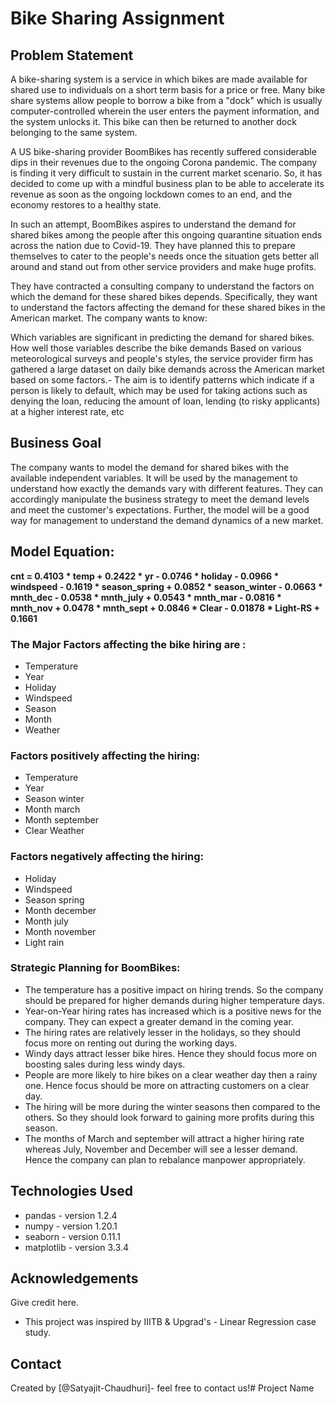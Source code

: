 # Bike Sharing Assignment 

## Problem Statement

A bike-sharing system is a service in which bikes are made available for shared use to individuals on a short term basis for a price or free. Many bike share systems allow people to borrow a bike from a "dock" which is usually computer-controlled wherein the user enters the payment information, and the system unlocks it. This bike can then be returned to another dock belonging to the same system.

A US bike-sharing provider BoomBikes has recently suffered considerable dips in their revenues due to the ongoing Corona pandemic. The company is finding it very difficult to sustain in the current market scenario. So, it has decided to come up with a mindful business plan to be able to accelerate its revenue as soon as the ongoing lockdown comes to an end, and the economy restores to a healthy state.

In such an attempt, BoomBikes aspires to understand the demand for shared bikes among the people after this ongoing quarantine situation ends across the nation due to Covid-19. They have planned this to prepare themselves to cater to the people's needs once the situation gets better all around and stand out from other service providers and make huge profits.

They have contracted a consulting company to understand the factors on which the demand for these shared bikes depends. Specifically, they want to understand the factors affecting the demand for these shared bikes in the American market. The company wants to know:

Which variables are significant in predicting the demand for shared bikes.
How well those variables describe the bike demands
Based on various meteorological surveys and people's styles, the service provider firm has gathered a large dataset on daily bike demands across the American market based on some factors.- The aim is to identify patterns which indicate if a person is likely to default, which may be used for taking actions such as denying the loan, reducing the amount of loan, lending (to risky applicants) at a higher interest rate, etc



## Business Goal

The company wants to model the demand for shared bikes with the available independent variables. It will be used by the management to understand how exactly the demands vary with different features. They can accordingly manipulate the business strategy to meet the demand levels and meet the customer's expectations. Further, the model will be a good way for management to understand the demand dynamics of a new market.



## Model Equation:

**cnt = 0.4103 * temp + 0.2422 * yr - 0.0746 * holiday - 0.0966 * windspeed - 0.1619 * season_spring + 0.0852 * season_winter - 0.0663 * mnth_dec - 0.0538 * mnth_july + 0.0543 * mnth_mar - 0.0816 * mnth_nov + 0.0478 * mnth_sept + 0.0846 * Clear - 0.01878 * Light-RS + 0.1661**

### The Major Factors affecting the bike hiring are : 

- Temperature
- Year
- Holiday
- Windspeed
- Season
- Month
- Weather

### Factors positively affecting the hiring:

- Temperature
- Year
- Season winter
- Month march
- Month september
- Clear Weather


### Factors negatively affecting the hiring:

- Holiday
- Windspeed
- Season spring
- Month december
- Month july
- Month november
- Light rain

### Strategic Planning for BoomBikes:

- The temperature has a positive impact on hiring trends. So the company should be prepared for higher demands during higher temperature days.
- Year-on-Year hiring rates has increased which is a positive news for the company. They can expect a greater demand in the coming year.
- The hiring rates are relatively lesser in the holidays, so they should focus more on renting out during the working days.
- Windy days attract lesser bike hires. Hence they should focus more on boosting sales during less windy days.
- People are more likely to hire bikes on a clear weather day then a rainy one. Hence focus should be more on attracting customers on a clear day.
- The hiring will be more during the winter seasons then compared to the others. So they should look forward to gaining more profits during this season.
- The months of March and september will attract a higher hiring rate whereas July, November and December will see a lesser demand. Hence the company can plan to rebalance manpower appropriately.



## Technologies Used

- pandas - version 1.2.4
- numpy - version 1.20.1
- seaborn - version 0.11.1
- matplotlib - version 3.3.4

## Acknowledgements
Give credit here.
- This project was inspired by IIITB & Upgrad's - Linear Regression case study.



## Contact
Created by [@Satyajit-Chaudhuri]- feel free to contact us!# Project Name
